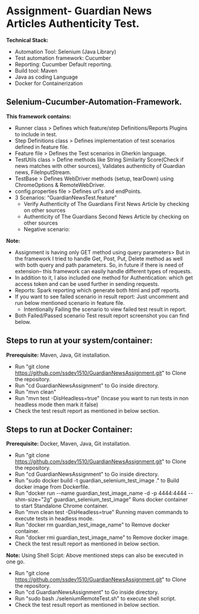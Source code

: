 # **Assignment- Guardian News Articles Authenticity Test.**

**Technical Stack:**

- Automation Tool: Selenium (Java Library)
- Test automation framework: Cucumber
- Reporting: Cucumber Default reporting.
- Build tool: Maven
- Java as coding Language
- Docker for Containerization

## Selenium-Cucumber-Automation-Framework.
  **This framework contains:**
- Runner class > Defines which feature/step Definitions/Reports Plugins to include in test.
- Step Definitions class > Defines implementation of test scenarios defined in feature file.
- Feature file > Defines the Test scenarios in Gherkin language.
- TestUtils class > Define methods like String Similarity Score(Check if news matches with other sources), Validates authenticity of Guardian news, FileInputStream.
- TestBase >  Defines WebDriver methods (setup, tearDown) using ChromeOptions & RemoteWebDriver.
- config.properties file > Defines url's and endPoints.
- 3 Scenarios: “GuardianNewsTest.feature”
  - Verify Authenticity of The Guardians First News Article by checking on other sources
  - Authenticity of The Guardians Second News Article by checking on other sources
  - Negative scenario:  

**Note:**

- Assignment is having only GET method using query parameters> But in the framework I tried to handle Get, Post, Put, Delete method as well with both query and path parameters. So, in future if there is need of extension– this framework can easily handle different types of requests.
- In addition to it, I also included one method for Authentication: which get access token and can be used further in sending requests. 
- Reports: Spark reporting which generate both html and pdf reports.
- If you want to see failed scenario in result report: Just uncomment and run below mentioned scenario in feature file.
  - Intentionally Failing the scenario to view failed test result in report.
- Both Failed/Passed scenario Test result report screenshot you can find below.

## **Steps to run at your system/container:**
**Prerequisite:** Maven, Java, Git installation.

- Run "git clone https://github.com/ssdev1510/GuardianNewsAssignment.git" to Clone the repository.
- Run "cd GuardianNewsAssignment" to Go inside directory.
- Run "mvn clean"
- Run "mvn test -DisHeadless=true" (Incase you want to run tests in non headless mode then mark it false)
- Check the test result report as mentioned in below section.

## **Steps to run at Docker Container:**
**Prerequisite:** Docker, Maven, Java, Git installation.
- Run "git clone https://github.com/ssdev1510/GuardianNewsAssignment.git" to Clone the repository.
- Run "cd GuardianNewsAssignment" to Go inside directory.
- Run "sudo docker build -t guardian_selenium_test_image ." to Build docker image from Dockerfile.
- Run "docker run --name guardian_test_image_name -d -p 4444:4444 --shm-size="2g" guardian_selenium_test_image" Runs docker container to start Standalone Chrome container.
- Run "mvn clean test -DisHeadless=true" Running maven commands to execute tests in headless mode.
- Run "docker rm guardian_test_image_name" to Remove docker container.
- Run "docker rmi guardian_test_image_name" to  Remove docker image.
- Check the test result report as mentioned in below section.

**Note:** Using Shell Scipt: Above mentioned steps can also be executed in one go.
- Run "git clone https://github.com/ssdev1510/GuardianNewsAssignment.git" to Clone the repository.
- Run "cd GuardianNewsAssignment" to Go inside directory.
- Run "sudo bash ./seleniumRemoteTest.sh" to execute shell script.
- Check the test result report as mentioned in below section.
